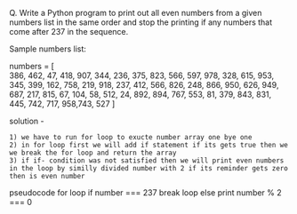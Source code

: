 Q. Write a Python program to print out all even numbers from a given numbers list in the same order and stop the printing if any numbers that come after 237 in the sequence.

Sample numbers list:

numbers = [    
    386, 462, 47, 418, 907, 344, 236, 375, 823, 566, 597, 978, 328, 615, 953, 345, 
    399, 162, 758, 219, 918, 237, 412, 566, 826, 248, 866, 950, 626, 949, 687, 217, 
    815, 67, 104, 58, 512, 24, 892, 894, 767, 553, 81, 379, 843, 831, 445, 742, 717, 
    958,743, 527
    ]

solution - 

    1) we have to run for loop to exucte number array one bye one 
    2) in for loop first we will add if statement if its gets true then we we break the for loop and return the array
    3) if if- condition was not satisfied then we will print even numbers in the loop by similly divided number with 2 if its reminder gets zero then is even number 

pseudocode
    for loop 
    if number === 237 break loop
    else print number % 2 === 0 
